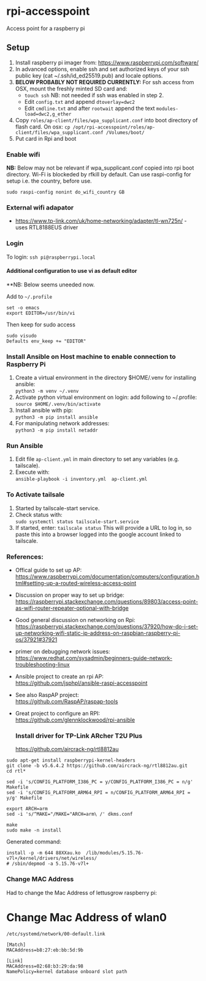 # rpi-accesspoint
Access point for a raspberry pi

## Setup
1. Install raspberry pi imager from: https://www.raspberrypi.com/software/
2. In advanced options, enable ssh and set authorized keys of your ssh public key (cat ~/.ssh/id_ed25519.pub) and locale options.
3. **BELOW PROBABLY NOT REQUIRED CURRENTLY:** For ssh access from OSX, mount the freshly minted SD card and:
   * `touch ssh` NB: not needed if ssh was enabled in step 2.
   * Edit `config.txt` and append `dtoverlay=dwc2`
   * Edit `cmdline.txt` and after `rootwait` append the text `modules-load=dwc2,g_ether`
4. Copy `roles/ap-client/files/wpa_supplicant.conf` into boot directory of flash card.
   On osx: `cp /opt/rpi-accesspoint/roles/ap-client/files/wpa_supplicant.conf /Volumes/boot/`
5. Put card in Rpi and boot

### Enable wifi
**NB:** Below may not be relevant if wpa_supplicant.conf copied into rpi boot directory.
Wi-Fi is blockeded by rfkill by default.
Can use raspi-config for setup i.e. the country, before use.

```sudo raspi-config nonint do_wifi_country GB```

### External wifi adapator
* https://www.tp-link.com/uk/home-networking/adapter/tl-wn725n/ - uses RTL8188EUS driver

### Login
To login: `ssh pi@raspberrypi.local`

#### Additional configuration to use vi as default editor
**NB: Below seems uneeded now.

Add to ```~/.profile```
```
set -o emacs
export EDITOR=/usr/bin/vi
```

Then keep for sudo access
```
sudo visudo
Defaults env_keep += "EDITOR"
```

### Install Ansible on Host machine to enable connection to Raspberry Pi
1. Create a virtual environment in the directory $HOME/.venv for installing ansible:  
  `python3 -m venv ~/.venv`
2. Activate python virtual environment on login: add following to ~/.profile:  
  `source $HOME/.venv/bin/activate`
3. Install ansible with pip:  
  `python3 -m pip install ansible`
4. For manipulating network addresses:  
  `python3 -m pip install netaddr`

### Run Ansible
1. Edit file `ap-client.yml` in main directory  to set any variables (e.g. tailscale).
2. Execute with:  
  `ansible-playbook -i inventory.yml  ap-client.yml `

### To Activate tailsale
1. Started by tailscale-start service.
2. Check status with:  
  `sudo systemctl status tailscale-start.service`
3. If started, enter:
   `tailscale status`
   This will provide a URL to log in, so paste this into a browser logged into the google account linked to tailscale.


### References:
* Offical guide to set up AP:  
   https://www.raspberrypi.com/documentation/computers/configuration.html#setting-up-a-routed-wireless-access-point
* Discussion on proper way to set up bridge:  
   https://raspberrypi.stackexchange.com/questions/89803/access-point-as-wifi-router-repeater-optional-with-bridge
* Good general discussion on networking on Rpi:  
  https://raspberrypi.stackexchange.com/questions/37920/how-do-i-set-up-networking-wifi-static-ip-address-on-raspbian-raspberry-pi-os/37921#37921
* primer on debugging network issues:  
   https://www.redhat.com/sysadmin/beginners-guide-network-troubleshooting-linux
* Ansible project to create an rpi AP:  
  https://github.com/jsphpl/ansible-raspi-accesspoint
* See also RaspAP project:  
  https://github.com/RaspAP/raspap-tools
* Great project to configure an RPI:  
  https://github.com/glennklockwood/rpi-ansible


  ### Install driver for TP-Link ARcher T2U Plus
  https://github.com/aircrack-ng/rtl8812au

```
sudo apt-get install raspberrypi-kernel-headers
git clone -b v5.6.4.2 https://github.com/aircrack-ng/rtl8812au.git
cd rtl*

sed -i 's/CONFIG_PLATFORM_I386_PC = y/CONFIG_PLATFORM_I386_PC = n/g' Makefile
sed -i 's/CONFIG_PLATFORM_ARM64_RPI = n/CONFIG_PLATFORM_ARM64_RPI = y/g' Makefile

export ARCH=arm
sed -i 's/^MAKE="/MAKE="ARCH=arm\ /' dkms.conf

make
sudo make -n install
```

Generated command:

```
install -p -m 644 88XXau.ko  /lib/modules/5.15.76-v7l+/kernel/drivers/net/wireless/
# /sbin/depmod -a 5.15.76-v7l+
``` 

### Change MAC Address
Had to change the Mac Address of lettusgrow raspberry pi:
# Change Mac Address of wlan0

`/etc/systemd/network/00-default.link`

```
[Match]
MACAddress=b8:27:eb:bb:5d:9b

[Link]
MACAddress=02:68:b3:29:da:98
NamePolicy=kernel database onboard slot path
```

